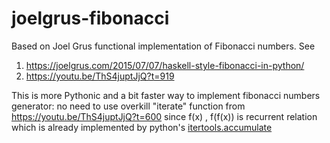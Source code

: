 # joelgrus-fibonacci
Based on Joel Grus functional implementation of Fibonacci numbers. See
1. https://joelgrus.com/2015/07/07/haskell-style-fibonacci-in-python/
2. https://youtu.be/ThS4juptJjQ?t=919

This is more Pythonic and a bit faster way to implement fibonacci numbers generator: no need to use overkill "iterate" function from https://youtu.be/ThS4juptJjQ?t=600
since f(x) , f(f(x)) is recurrent relation which is already implemented by python's [itertools.accumulate](https://docs.python.org/3/library/itertools.html#itertools.accumulate)
